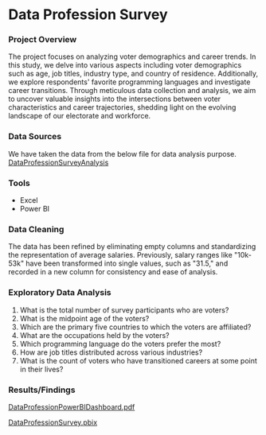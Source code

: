 # Data Profession Survey 

### Project Overview
The project focuses on analyzing voter demographics and career trends. In this study, we delve into various aspects including voter demographics such as age, job titles, industry type, and country of residence. Additionally, we explore respondents' favorite programming languages and investigate career transitions. Through meticulous data collection and analysis, we aim to uncover valuable insights into the intersections between voter characteristics and career trajectories, shedding light on the evolving landscape of our electorate and workforce.

### Data Sources
We have taken the data from the below file for data analysis purpose.
[DataProfessionSurveyAnalysis](https://github.com/AnjyK/Data-Analyst-Portfolio-/blob/main/Data%20Profession%20Survey%20Analysis.xlsx)

### Tools

- Excel
- Power BI

### Data Cleaning
The data has been refined by eliminating empty columns and standardizing the representation of average salaries. Previously, salary ranges like "10k-53k" have been transformed into single values, such as "31.5," and recorded in a new column for consistency and ease of analysis.

### Exploratory Data Analysis
 1. What is the total number of survey participants who are voters?
 2. What is the midpoint age of the voters?
 3. Which are the primary five countries to which the voters are affiliated?
 4. What are the occupations held by the voters?
 5. Which programming language do the voters prefer the most?
 6. How are job titles distributed across various industries?
 7. What is the count of voters who have transitioned careers at some point in their lives?

### Results/Findings
[DataProfessionPowerBIDashboard.pdf](https://github.com/AnjyK/Data-Analyst-Portfolio-/blob/main/DataProfessionSurvey.pdf)

[DataProfessionSurvey.pbix](https://github.com/AnjyK/Data-Analyst-Portfolio-/blob/main/DataProfessionSurvey.pbix)
                  
